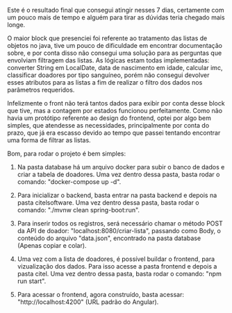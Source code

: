 Este é o resultado final que consegui atingir nesses 7 dias, certamente com um pouco mais de tempo e alguém para tirar as dúvidas teria chegado mais longe.

O maior block que presenciei foi referente ao tratamento das listas de objetos no java, tive um pouco de dificuldade em encontrar documentação sobre, e
por conta disso não consegui uma solução para as perguntas que envolviam filtragem das listas. As lógicas estam todas implementadas: converter String em LocalDate,
data de nascimento em idade, calcular imc, classificar doadores por tipo sanguíneo, porém não consegui devolver esses atributos para as listas a fim de realizar o filtro dos
dados nos parâmetros requeridos.

Infelizmente o front não terá tantos dados para exibir por conta desse block que tive, mas a contagem por estados funcionou perfeitamente.
Como não havia um protótipo referente ao design do frontend, optei por algo bem simples, que atendesse as necessidades, principalmente por conta do prazo, que já era escasso
devido ao tempo que passei tentando encontrar uma forma de filtrar as listas.

Bom, para rodar o projeto é bem simples: 

1. Na pasta database há um arquivo docker para subir o banco de dados e criar a tabela de doadores. Uma vez dentro dessa pasta, basta rodar o comando: "docker-compose up -d".

2. Para inicializar o backend, basta entrar na pasta backend e depois na pasta citelsoftware. Uma vez dentro dessa pasta, basta rodar o comando: "./mvnw clean spring-boot:run".

4. Para inserir todos os registros, será necessário chamar o método POST da API de doador: "localhost:8080/criar-lista", passando como Body, o conteúdo do arquivo "data.json",
encontrado na pasta database (Apenas copiar e colar).

5. Uma vez com a lista de doadores, é possível buildar o frontend, para vizualização dos dados. Para isso acesse a pasta frontend e depois a pasta citel. Uma vez dentro dessa pasta,
basta rodar o comando: "npm run start".

6. Para acessar o frontend, agora construído, basta acessar: "http://localhost:4200" (URL padrão do Angular).
